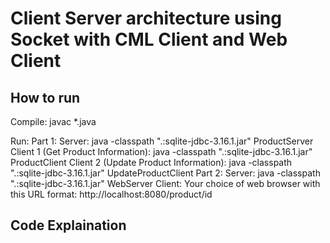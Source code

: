 # Client Server architecture using Socket with CML Client and Web Client

## How to run

Compile:
javac \*.java

Run:
Part 1:
Server: java -classpath ".:sqlite-jdbc-3.16.1.jar" ProductServer
Client 1 (Get Product Information): java -classpath ".:sqlite-jdbc-3.16.1.jar" ProductClient
Client 2 (Update Product Information): java -classpath ".:sqlite-jdbc-3.16.1.jar" UpdateProductClient
Part 2:
Server: java -classpath ".:sqlite-jdbc-3.16.1.jar" WebServer
Client: Your choice of web browser with this URL format: http://localhost:8080/product/id

## Code Explaination
